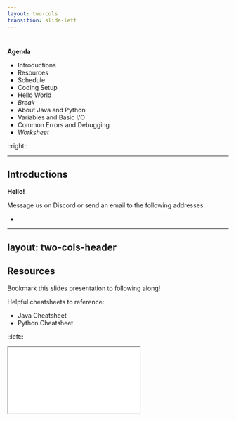 ```yaml
---
layout: two-cols
transition: slide-left
---
```


# <DateTitle offset=0 />

**Agenda**

- Introductions
- Resources
- Schedule
- Coding Setup
- Hello World
- *Break*
- About Java and Python
- Variables and Basic I/O
- Common Errors and Debugging
- *Worksheet*

::right::

<Toc minDepth=2 mode="onlyCurrentTree" />

---

## Introductions

**Hello!**

Message us on Discord or send an email to the following addresses:
- <code><Obfuscate ob="aW93YWNpdHltYXRoY2lyY2xlQGdtYWlsLmNvbQo=" /></code>
<!-- - <code><Obfuscate ob="YWxleHlhbzJAaWxsaW5vaXMuZWR1Cg==" /></code> -->

<!-- We'll be using two programming languages. Transitioning from Python to Java, but still including Python. -->

---
layout: two-cols-header
---

## Resources

Bookmark this slides presentation to following along!  
<PageURL />

Helpful cheatsheets to reference:
- <Link to="unavailable">Java Cheatsheet</Link>
- <Link to="unavailable">Python Cheatsheet</Link>

::left::

<iframe src="unavailable" />

::right::

<iframe src="unavailable" />

---

## Schedule

### Week 1 - Foundations - <DateTitle offset=0 /> to <DateTitle offset=4 />

| <DateTitle offset=0 /> | <DateTitle offset=1 /> | <DateTitle offset=2 /> | <DateTitle offset=3 /> | <DateTitle offset=4 /> |
| :---: | :---: | :---: | :---: | :---: |
| Variables, Data Types, I/O | Using Data Types and Variables | Arrays, Strings, Functions, Intro to Classes | Control Flow, Data Structures | Imports / Packages, Exception Handling |

### Week 2 - Projects - <DateTitle offset=7 /> to <DateTitle offset=11 />

| <DateTitle offset=7 /> | <DateTitle offset=8 /> | <DateTitle offset=9 /> | <DateTitle offset=10 /> | <DateTitle offset=11 /> |
| :---: | :---: | :---: | :---: | :---: |
| Time & Random, ANSI Escape Sequences | File I/O | Turtle, Lambdas | Multithreading | Project Presentations |

<v-click>

### Worksheets

<span text-sm>

- Worksheets will be frequently assigned, but <span v-mark.underline.pink="+1">are not graded</span>.
- You may check your answers against the answer keys.
- <span v-mark.underline.pink="+1">Both will be posted on these slides.</span>

</span>

</v-click>

---

## Setup

<v-clicks>

<div>

- Click on the button below to open up a **Binder**.

<AutoFitText min=0 max=1>
<span v-mark.circle.pink="1">

<!-- [![Binder](https://mybinder.org/badge_logo.svg)](https://mybinder.org/v2/gh/ObjectOops/icmc/HEAD?urlpath=vscode) -->
<StartupBadge />

</span>
</AutoFitText>

**Always use this button to open Binder.**

</div>

- We will use Binders during camp. <span text-sm>*The Binder service is generously provided for free, but we don't want to overuse it.*</span>

<div>

- When programming outside of class, here are some other options:
  1. Install an editor + Java and/or Python on a non-Chromebook device.<br>
  <span text-sm>You can ask us for guidance.</span>
  2. [Replit](https://replit.com/)
  3. [JavaFiddle](https://javafiddle.leaningtech.com/) (Java)
  4. [JupyterLite](https://jupyterlite.rtfd.io/en/stable/try/lab) (Python)

</div>

<Link to="binder_saving">How to save your files from Binder</Link>

</v-clicks>

<!-- Binder, JavaFiddle, and JupyterLite don't save your files since they don't require an account. -->

---

### Using Binder

> <span text-sm>Instructor Guided</span>

<Transform scale=1.3>

<Excalidraw drawFilePath="/days/day01/using_binder.excalidraw.json" darkMode />

</Transform>

<!-- Students should now run Hello World! -->

---

## Break

Have a break!

<RandomPicture />

---
layout: two-cols-header
---

## About Java and Python

### Java <logos-java />

::left::

<v-clicks depth=2>

- Java 1.0 was released in 1996
  - Not that old, still very popular
- Originally designed for TV
- Versions: 1.0, 1.1, ..., 1.4, <v-click hide at="5">?</v-click><v-click at="5">5.0, 6, 7, ...</v-click>
- <span text-sm>Versions you should care about (LTS):</span> 8, 11, 17, 21
- <span v-mark.underline.purple="6" border>**Java <logos-java /> and JavaScript <logos-javascript /> are different!**</span>

</v-clicks>
<v-click>

![Minecraft Java Edition](https://www.minecraft.net/content/dam/minecraftnet/archive/4899721d4702ec8e8d548201fb6da050-pre_1122_title.png)

</v-click>

::right::

<v-click>

#### FIRST Robotics

There are many high school robotics teams around Iowa City that use **Java**!  
*Consider joining one!*

**FTC** Teams:
- West High: Trobotix 8696
- City High: Raw Bacon 8743
- Liberty High: ThunderBots 22064

**FRC** Team:  
- Iowa City: Children of the Corn 167

</v-click>

---
zoom: 0.7
---

|  |  |  |
| :---: | :---: | :---: |
| <img width=250 alt="CENTERSTAGE" src="https://8696-trobotix.github.io/images/CENTERSTAGE/CenterstageImg.jpg"> | <img width=250 alt="Pumpkin" src="https://8696-trobotix.github.io/images/CENTERSTAGE/Trobotix2.png"> | <img width=250 alt="167" src="https://static.wixstatic.com/media/5fceb1_90f24f615f1842ad8683642600f7eb66~mv2.jpg/v1/fill/w_756,h_646,al_c,q_85,usm_0.66_1.00_0.01,enc_avif,quality_auto/2024.jpg"> |

<SlidevVideo controls>
  <source src="/days/day01/robot.mp4" type="video/mp4" />
  <p>Your browser does not support this video.</p>
</SlidevVideo>

---
layout: two-cols
hideInToc: true
---

### Python <logos-python />

<v-clicks>

- Python 0.9.0 was released in 1991
- Two variants: Python 2 & Python 3
  - Don't use 2, use 3
- As of writing this slide, the latest version is **3**.13.5
- We will mainly be using Java (it's more straight forward)
  - Python is handy for some things

</v-clicks>

<v-click>Animations made with Python! <carbon-arrow-right /></v-click>

::right::

<SlidevVideo autoplay loop controls>
  <source src="https://www.manim.community/examples/ContinuousMotion.webm" type="video/webm" />
  <p>Your browser does not support this video.</p>
</SlidevVideo>

<SlidevVideo autoplay loop controls>
  <source src="https://www.manim.community/examples/OpeningManim.webm" type="video/webm" />
  <p>Your browser does not support this video.</p>
</SlidevVideo>

---

## Explanation

<Excalidraw drawFilePath="/days/day01/run_steps.excalidraw.json" darkMode />

---
hideInToc: true
---

## Explanation - Cont.

<logos-java />

```java {all|1|3,4,6,7|4,6|5|9-13|all}
package src.workbench; // Main.java is in a folder called workbench, which is in a folder called src.

public class Main { // You can think of the Main class as the command center of the program.
    public static void main(String[] args) { // The main function is where your code starts executing.
        System.out.println("Hello, world!"); // Outputs: Hello, world!
    }
}

// This is a comment. It will be ignored by the program.
/*
This comment
can be on multiple lines.
*/
```

<logos-python />

```py {none|1,2|4-8|all}
# Python starts running immediately from line 1.
print("Hello, world!") # In Python, any file can run on its own.

# This is a comment.
"""
This comment
can be on multiple lines.
"""
```

<!-- Note that the double quotes for strings are necessary, but won't be printed! -->

---
routeAlias: keyboard_map
---

## Keyboard Map

<Excalidraw drawFilePath="/days/day01/keyboard_map.excalidraw.json" darkMode />

---

## Variables

<v-clicks>

- A variable represents a piece of data
- Every piece of data has a **type**
  - The most basic types are called **primitive types**

| *Groups* | Integers | Floating-Point | Boolean | Characters |
| :--- | :--- | :--- | :--- | :--- |
| *Types* | `byte`, `short`, <span v-mark.circle.pink="2">`int`</span>, `long` | `float`, <span v-mark.circle.pink="2">`double`</span> | `boolean` | `char` |
| *Examples* | 0, -1, 32 | 3.14, -100.0, 0.0 | `true` or `false` | a, b, c, *, / |

<span text-sm>Visit this website to learn more: [docs.oracle.com](https://docs.oracle.com/javase/tutorial/java/nutsandbolts/datatypes.html)</span>

<Transform scale=0.9>

- Every variable has a name, names follow specific rules
  - Example valid names: `num`, `myNum`, `NUM`, `_num_`, `num1`  
  <span text-sm>(`_` is the only special character that can be used)</span>
  - Example invalid names: `int`, `my num`, `☹️`, `num`, `%num%`, `1num`, `my-num`

</Transform>

</v-clicks>

<!-- Talk about what each type means. -->

---

<logos-java />

```java {monaco-run} {autorun:false}
public class Main {
    public static void main(String[] args) {
        
        int exampleVariable = 5;
        
        System.out.println("Value of exampleVariable: " + exampleVariable);
    }
}
```

<logos-python />

```python {monaco-run} {autorun:false}
example_variable = 5 # Notice that Python automatically infers the type of the variable.

print("Value of exampleVariable:", example_variable)
```

<!-- 
Demo each type.
> Boolean literals differ between Java and Python!
Discuss the pattern behind each of these types (small data).
Show that you cannot assign a literal of the incorrect type.
Note about the assignment operator.
-->

---

- More complex data requires more complex types
  - These are called **reference types**
- Two commonly used **reference types** are *strings* and *arrays*

<v-click>

<logos-java />

```java {monaco-run} {autorun:false}
import java.util.Arrays;

public class Main {
    public static void main(String[] args) {
        // `String` must be capitalized! Value inside "".
        String videoGame = "Minecraft: Java Edition";
        int[] ratings = {1, 3, 2, 4, 5};
        // int[] ratings = new int[10];
        System.out.println("Video Game: " + videoGame + " Ratings: " + Arrays.toString(ratings));
    }
}
```

<logos-python /> <span text-sm>(Python actually calls this a *list*, which is similar to *arrays*.)</span>

```python {monaco-run} {autorun:false}
name = "Alice"
friends = ["Bob", "Charlie", "Dave"]
print("Name:", name, "Friends:", friends)
```

</v-click>

<!-- Inform students that we will be learning more about arrays and strings in a later session. -->

---

### Summary

<logos-java />

<Excalidraw drawFilePath="/days/day01/variables_summary.excalidraw.json" darkMode />

---

## Basic I/O

- I/O means **I**nput / **O**utput
- Simplification:
  - By default, programs use the *terminal* to output
  - Also use the terminal to input text

<logos-java />

```java {all|1|5|7-9|12|all}
import java.util.Scanner; // Required to use the scanner.

public class Main {
    public static void main(String[] args) {
        Scanner scan = new Scanner(Systen.in); // Initialize a scanner.
        
        int num = scan.nextInt();        // `nextInt` gets an integer.
        double num2 = scan.nextDouble(); // `nextDouble` gets a floating-point.
        String s = scan.nextLine();      // `nextLine` gets a string.
        
        System.out.println("Values: " + num + " " + num2 + " " + s);
        scan.close() // Remember to close the scanner.
    }
}
```

<!--
These examples need to be run in an external environment.
Use to illustrate errors (errors covered next).

Python example on next slide.
-->

---

<logos-python />

```py
num = int(input("Enter a number: "))          # Get an integer.
num2 = float(input("Enter another number: ")) # Get a floating-point.
s = input("Enter a string: ")                 # Get a string.
```

<!--
These examples need to be run in an external environment.
Use to illustrate errors (errors covered next).
-->

---

## Errors

<v-clicks>

- You will encounter many errors while programming
  - **Compile-time errors**: occur before you run the program
  - **Run-time errors**: occur when the program is running

Find the error:

<logos-java />

````md magic-move
```java
System.out.println("Hello, world!"
```
```java
System.out.println("Hello, world!");
```
````

<span text-sm>Syntax Error <carbon-arrow-up /></span>

````md magic-move
```java
int number = "123";
```
```java
int number = 123;
```
````

<span text-sm>Type Error <carbon-arrow-up /></span>

```java
int a = 5;
int b = 0;
int result = a / b;
```

<span text-sm>Runtime Error: Divide by Zero <carbon-arrow-up /></span>

</v-clicks>

<!-- Discuss how to diagnose errors in the terminal output in external environment. -->

---

## Worksheet

[Click here to access the worksheet.](worksheets/worksheet01/worksheet01.pdf)

[Click here to access the answer key.](worksheets/worksheet01/answers01.pdf)
